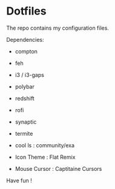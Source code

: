 # Dotfiles
The repo contains my configuration files.




Dependencies:
- compton
- feh
- i3 / i3-gaps
- polybar
- redshift
- rofi
- synaptic
- termite

- cool ls : community/exa
- Icon Theme : Flat Remix
- Mouse Cursor : Captitaine Cursors

Have fun !
